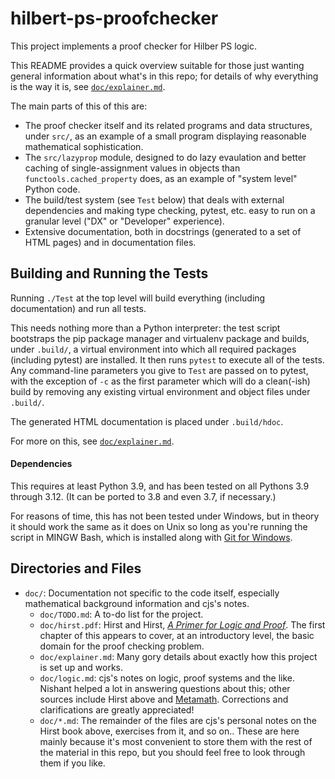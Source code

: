 hilbert-ps-proofchecker
=======================

This project implements a proof checker for Hilber PS logic.

This README provides a quick overview suitable for those just wanting
general information about what's in this repo; for details of why
everything is the way it is, see [`doc/explainer.md`].

The main parts of this of this are:
- The proof checker itself and its related programs and data structures,
  under `src/`, as an example of a small program displaying reasonable
  mathematical sophistication.
- The `src/lazyprop` module, designed to do lazy evaulation and better
  caching of single-assignment values in objects than
  `functools.cached_property` does, as an example of "system level" Python
  code.
- The build/test system (see `Test` below) that deals with external
  dependencies and making type checking, pytest, etc. easy to run on a
  granular level ("DX" or "Developer" experience).
- Extensive documentation, both in docstrings (generated to a set of HTML
  pages) and in documentation files.


Building and Running the Tests
------------------------------

Running `./Test` at the top level will build everything (including
documentation) and run all tests.

This needs nothing more than a Python interpreter: the test script
bootstraps the pip package manager and virtualenv package and builds, under
`.build/`, a virtual environment into which all required packages
(including pytest) are installed. It then runs `pytest` to execute all of
the tests. Any command-line parameters you give to `Test` are passed on to
pytest, with the exception of `-c` as the first parameter which will do a
clean(-ish) build by removing any existing virtual environment and object
files under `.build/`.

The generated HTML documentation is placed under `.build/hdoc`.

For more on this, see [`doc/explainer.md`].

#### Dependencies

This requires at least Python 3.9, and has been tested on all Pythons
3.9 through 3.12. (It can be ported to 3.8 and even 3.7, if necessary.)

For reasons of time, this has not been tested under Windows, but in theory
it should work the same as it does on Unix so long as you're running the
script in MINGW Bash, which is installed along with [Git for Windows][gfw].


Directories and Files
---------------------

- `doc/`: Documentation not specific to the code itself, especially
  mathematical background information and cjs's notes.
  - `doc/TODO.md`: A to-do list for the project.
  - `doc/hirst.pdf`: Hirst and Hirst, [_A Primer for Logic and Proof_][hirst].
    The first chapter of this appears to cover, at an introductory level,
    the basic domain for the proof checking problem.
  - `doc/explainer.md`: Many gory details about exactly how this project
    is set up and works.
  - `doc/logic.md`: cjs's notes on logic, proof systems and the like.
    Nishant helped a lot in answering questions about this; other sources
    include Hirst above and [Metamath][mm-home]. Corrections and
    clarifications are greatly appreciated!
  - `doc/*.md`: The remainder of the files are cjs's personal notes on the
    Hirst book above, exercises from it, and so on.. These are here mainly
    because it's most convenient to store them with the rest of the
    material in this repo, but you should feel free to look through them if
    you like.



<!-------------------------------------------------------------------->
[`doc/explainer.md`]: ./doc/explainer.md
[gfw]: https://gitforwindows.org/

[hirst]: http://www.appstate.edu/~hirstjl/primer/hirst.pdf
[mm-home]: https://us.metamath.org/mpeuni/mmset.html
